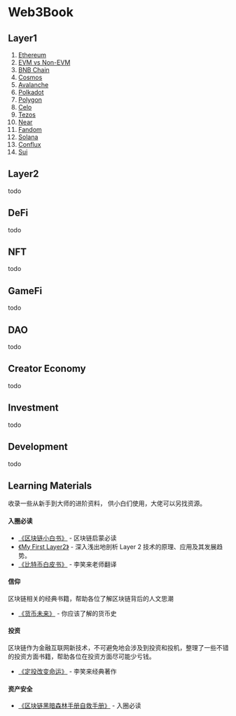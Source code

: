 # Web3Book

## Layer1

1. [Ethereum](/docs/layer1/ethereum/ethereum.mdx)
2. [EVM vs Non-EVM](/docs/layer1/evm/evm.mdx)
3. [BNB Chain](/docs/layer1/bnb-chain/bnb-chain.mdx)
4. [Cosmos](/docs/layer1/cosmos/cosmos.mdx)
5. [Avalanche](/docs/layer1/avalanche/avalanche.mdx)
6. [Polkadot](/docs/layer1/polkadot/polkadot.mdx)
7. [Polygon](/docs/layer1/polygon/polygon.mdx)
8. [Celo](/docs/layer1/celo/celo.mdx)
9. [Tezos](/docs/layer1/tezos/tezos.mdx)
10. [Near](/docs/layer1/near/near.mdx)
11. [Fandom](/docs/layer1/Fandom/fandom.mdx)
12. [Solana](/docs/layer1/solana/solana.mdx)
13. [Conflux](/docs/layer1/conflux/conflux.mdx)
14. [Sui](/docs/layer1/sui/sui.mdx)

## Layer2

todo

## DeFi

todo

## NFT

todo

## GameFi

todo

## DAO

todo

## Creator Economy

todo

## Investment

todo

## Development

todo

## Learning Materials

收录一些从新手到大师的进阶资料， 供小白们使用，大佬可以另找资源。

#### 入圈必读

- [《区块链小白书》](https://blockchainlittlebook.com/#/) - 区块链启蒙必读
- [《My First Layer2》](https://layer2.myfirst.io/zh) - 深入浅出地剖析 Layer 2 技术的原理、应用及其发展趋势。
- [《比特币白皮书》](https://lixiaolai.com/#/bitcoin-whitepaper-cn-en-translation/Bitcoin-Whitepaper-EN-CN.html) - 李笑来老师翻译

#### 信仰

区块链相关的经典书籍，帮助各位了解区块链背后的人文思潮

- [《货币未来》](https://weread.qq.com/web/reader/722328e071f5cee17229964) - 你应该了解的货币史

#### 投资

区块链作为金融互联网新技术，不可避免地会涉及到投资和投机，整理了一些不错的投资方面书籍，帮助各位在投资方面尽可能少亏钱。

- [《定投改变命运》](https://ri.firesbox.com/#/cn/) - 李笑来经典著作

#### 资产安全

- [《区块链黑暗森林手册自救手册》](https://darkhandbook.io/) - 入圈必读

